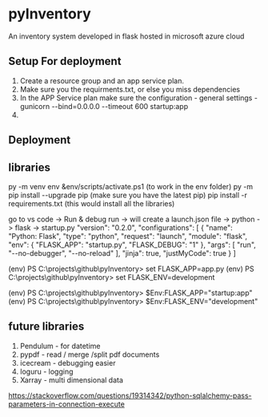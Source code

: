 # pyInventory
An inventory system developed in flask hosted in microsoft azure cloud

## Setup For deployment
1. Create  a resource group and an app service plan.
2. Make sure you the requirments.txt, or else you miss dependencies
3. In the APP Service plan make sure the configuration - general settings - 
    gunicorn --bind=0.0.0.0 --timeout 600 startup:app  
4. 

## Deployment

## libraries
py -m venv env
&env/scripts/activate.ps1 (to work in the env folder)
 py -m pip install --upgrade pip   (make sure you have the latest pip)
 pip install -r requirements.txt (this would install all the libraries)

go to vs code -> Run & debug
run -> will create a launch.json file ->  python -> flask -> startup.py
"version": "0.2.0",
    "configurations": [
        {
            "name": "Python: Flask",
            "type": "python",
            "request": "launch",
            "module": "flask",
            "env": {
                "FLASK_APP": "startup.py",
                "FLASK_DEBUG": "1"
            },
            "args": [
                "run",
                "--no-debugger",
                "--no-reload"
            ],
            "jinja": true,
            "justMyCode": true
        }
    ]
    

 
(env) PS C:\projects\github\pyInventory> set FLASK_APP=app.py
(env) PS C:\projects\github\pyInventory> set FLASK_ENV=development


(env) PS C:\projects\github\pyInventory> $Env:FLASK_APP="startup:app"
(env) PS C:\projects\github\pyInventory> $Env:FLASK_ENV="development"

## future libraries
1. Pendulum - for datetime
2. pypdf - read / merge /split pdf documents
3. icecream - debugging easier
4. loguru - logging 
5. Xarray - multi dimensional data

https://stackoverflow.com/questions/19314342/python-sqlalchemy-pass-parameters-in-connection-execute
